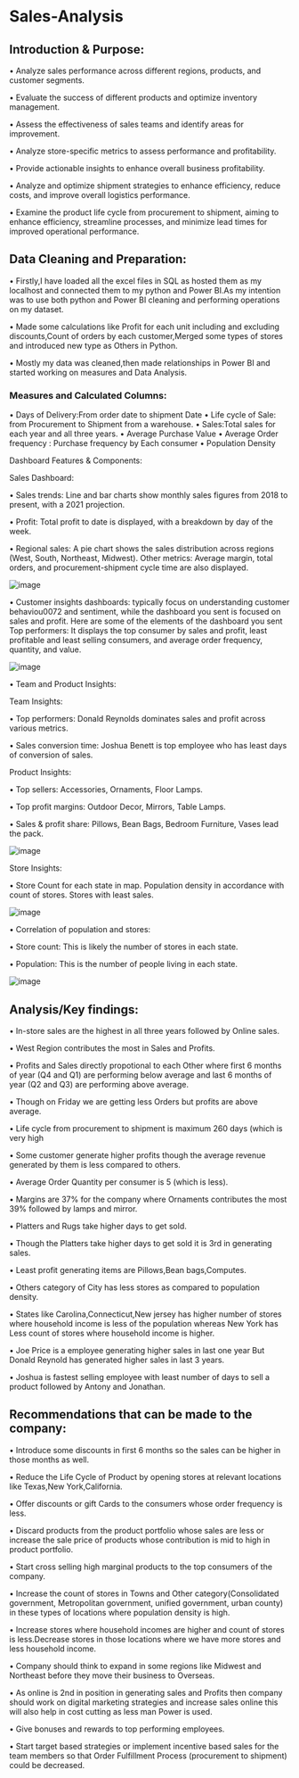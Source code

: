 # Sales-Analysis

## Introduction & Purpose: 

•	Analyze sales performance across different regions, products, and customer segments.

•	Evaluate the success of different products and optimize inventory management.

•	Assess the effectiveness of sales teams and identify areas for improvement.

•	Analyze store-specific metrics to assess performance and profitability.

•	Provide actionable insights to enhance overall business profitability.

•	Analyze and optimize shipment strategies to enhance efficiency, reduce costs, and improve overall logistics performance.

•	Examine the product life cycle from procurement to shipment, aiming to enhance efficiency, streamline processes, and minimize lead times for improved operational performance.

## Data Cleaning and Preparation:

•	Firstly,I have loaded all the excel files in SQL as hosted them as my localhost and connected them to  my python and Power BI.As my intention was to use both python and Power BI cleaning and performing operations on my dataset.

•	Made some calculations like Profit for each unit including and excluding discounts,Count of orders by each customer,Merged some types of stores and introduced new type as Others in Python.

•	Mostly my data was cleaned,then made relationships in Power BI and started working on measures and Data Analysis.

### Measures and Calculated Columns:
•	Days of Delivery:From order date to shipment Date
•	Life cycle of Sale: from Procurement to Shipment from a warehouse.
•	Sales:Total sales for each year and all three years.
•	Average Purchase Value
•	Average Order frequency : Purchase frequency by Each consumer
•	Population Density

Dashboard Features & Components:

Sales Dashboard:

•	Sales trends: Line and bar charts show monthly sales figures from 2018 to present, with a 2021 projection.

•	Profit: Total profit to date is displayed, with a breakdown by day of the week. 

•	Regional sales: A pie chart shows the sales distribution across regions (West, South, Northeast, Midwest). Other metrics: Average margin, total orders, and procurement-shipment cycle time are also displayed.

![image](https://github.com/Sidnahar04/Sales-Analysis/assets/68987629/eed70753-9f3b-463e-8c9f-726aea74d554)


•	 Customer insights dashboards: typically focus on understanding customer behaviou0072 and sentiment, while the dashboard you sent is focused on sales and profit. Here are some of the elements of the dashboard you sent Top performers: It displays the top consumer by sales and profit, least profitable and least selling consumers, and average order frequency, quantity, and value. 

![image](https://github.com/Sidnahar04/Sales-Analysis/assets/68987629/392523c4-905c-483b-a47a-ec2a8df3c442)


•	Team and Product Insights:

Team Insights: 

• Top performers: Donald Reynolds dominates sales and profit across various metrics.

• Sales conversion time: Joshua Benett is top employee who has least days of conversion of sales.

Product Insights:

 • Top sellers: Accessories, Ornaments, Floor Lamps.
 
• Top profit margins: Outdoor Decor, Mirrors, Table Lamps.

 • Sales & profit share: Pillows, Bean Bags, Bedroom Furniture, Vases lead the pack. 

![image](https://github.com/Sidnahar04/Sales-Analysis/assets/68987629/fa6a8aa6-3369-4de0-afa8-c599f0a8d342)

 
Store Insights: 

•	Store Count for each state in map. Population density in accordance with count of stores. Stores with least sales. 

![image](https://github.com/Sidnahar04/Sales-Analysis/assets/68987629/cd275705-d914-4704-8765-e36f27549155)


•	Correlation of population and stores: 

•	Store count: This is likely the number of stores in each state.

•	Population: This is the number of people living in each state.

![image](https://github.com/Sidnahar04/Sales-Analysis/assets/68987629/533452d7-0afb-42db-b744-ff8e04f9d1d2)


## Analysis/Key findings:

•	In-store sales are the highest in all three years followed by Online sales.

•	West Region contributes the most in Sales and Profits.

•	Profits and Sales directly propotional to each Other where first 6 months of year (Q4 and Q1) are performing below average and last 6 months of year (Q2 and Q3) are performing above average.

•	Though on Friday we are getting less Orders but profits are above average.

•	Life cycle from procurement to shipment is maximum 260 days (which is very high

•	Some customer generate higher profits though the average revenue generated by them is less compared to others.

•	Average Order Quantity per consumer is 5 (which is less).

•	Margins are 37% for the company where Ornaments contributes the most 39% followed by lamps and mirror.

•	Platters and Rugs take higher days to get sold.

• Though the Platters take higher days to get sold it is 3rd in generating sales.

• Least profit generating items are Pillows,Bean bags,Computes.

• Others category of City has less stores as compared to population density.

• States like Carolina,Connecticut,New jersey has higher number of stores where household income is less of the population whereas New York has Less count of stores where household income is higher.

• Joe Price is a employee generating higher sales in last one year But Donald Reynold has generated higher sales in last 3 years.

• Joshua is fastest selling employee with least number of days to sell a product followed by Antony and Jonathan.

## Recommendations that can be made to the company:

• Introduce some discounts in first 6 months so the sales can be higher in those months as well.

• Reduce the Life Cycle of Product by opening stores at relevant locations like Texas,New York,California.

• Offer discounts or gift Cards to the consumers whose order frequency is less.

• Discard products from the product portfolio whose sales are less or increase the sale price of products whose contribution is mid to high in product portfolio.

• Start cross selling high marginal products to the top consumers of the company.

• Increase the count of stores in Towns and Other category(Consolidated government, Metropolitan government, unified government, urban county) in these types of locations where population density is high.

• Increase stores where household incomes are higher and count of stores is less.Decrease stores in those locations where we have more stores and less household income.

• Company should think to expand in some regions like Midwest and Northeast before they move their business to Overseas.

• As online is 2nd in position in generating sales and Profits then company should work on digital marketing strategies and increase sales online this will also help in cost cutting as less man Power is used.

• Give bonuses and rewards to top performing employees.

• Start target based strategies or implement incentive based sales for the team members so that Order Fulfillment Process (procurement to shipment) could be decreased.












